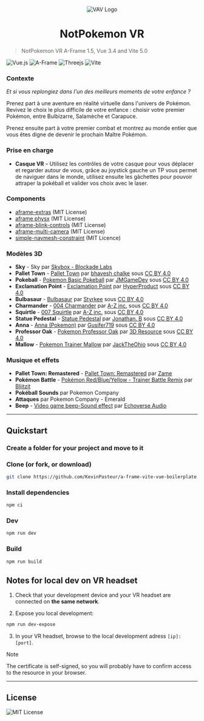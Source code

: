 <p align="center">
    <img src="./logo.svg" alt="VAV Logo" align="center"/>
</p>
<h1 align="center">NotPokemon VR</h1>

> NotPokemon VR A-Frame 1.5, Vue 3.4 and Vite 5.0

![Vue.js](https://img.shields.io/badge/vuejs-%2335495e.svg?style=for-the-badge&logo=vuedotjs&logoColor=%234FC08D)
![A-Frame](https://img.shields.io/badge/A%E2%80%93Frame-1.5-brightgreen?style=for-the-badge&labelColor=%23ef2d5e&color=%23ef2d5e)
![Threejs](https://img.shields.io/badge/threejs-black?style=for-the-badge&logo=three.js&logoColor=white)
![Vite](https://img.shields.io/badge/vite-%23646CFF.svg?style=for-the-badge&logo=vite&logoColor=white)

### Contexte 

_Et si vous replongiez dans l'un des meilleurs moments de votre enfance ?_

Prenez part à une aventure en réalité virtuelle dans l'univers de Pokémon. Revivez le choix le plus difficile de votre enfance : choisir votre premier Pokémon, entre Bulbizarre, Salamèche et Carapuce.

Prenez ensuite part à votre premier combat et montrez au monde entier que vous êtes digne de devenir le prochain Maître Pokémon.

### Prise en charge

- **Casque VR** – Utilisez les contrôles de votre casque pour vous déplacer et regarder autour de vous, grâce au joystick gauche un TP vous permet de naviguer dans le monde, utilisez ensuite les gâchettes pour pouvoir attraper la pokéball et valider vos choix avec le laser.

### Components

- [aframe-extras](https://github.com/c-frame/aframe-extras) (MIT License)
- [aframe physx](https://github.com/c-frame/physx) (MIT License)
- [aframe-blink-controls](https://github.com/jure/aframe-blink-controls) (MIT License)
- [aframe-multi-camera](https://github.com/diarmidmackenzie/aframe-multi-camera/) (MIT License)
- [simple-navmesh-constraint](https://github.com/AdaRoseCannon/aframe-xr-boilerplate) (MIT Licence)

### Modèles 3D

- **Sky** - Sky par [Skybox - Blockade Labs](https://skybox.blockadelabs.com/)
- **Pallet Town** - [Pallet Town](https://sketchfab.com/3d-models/pallet-town-70929a9e275f4ff8a323e23441dcef1e) par [bhavesh chalke](https://sketchfab.com/bhaveshchalke4513v2) sous [CC BY 4.0](https://creativecommons.org/licenses/by/4.0/)
- **Pokeball** - [Pokemon Basic Pokeball](https://sketchfab.com/3d-models/pokemon-basic-pokeball-9b29539199c14ddea4de7776c4d758df) par [JMGameDev](https://sketchfab.com/JMGameDev) sous [CC BY 4.0](https://creativecommons.org/licenses/by/4.0/)
- **Exclamation Point** - [Exclamation Point](https://sketchfab.com/3d-models/exclamation-point-8161d30cfabe446dae1fabfb920b0f58) par [HyperProduct](https://sketchfab.com/hyperproduct) sous [CC BY 4.0](https://creativecommons.org/licenses/by/4.0/)
- **Bulbasaur** - [Bulbasaur](https://sketchfab.com/3d-models/bulbasaur-b48cced464774f7d9e8e35e0c0129849) par [Styrkee](https://sketchfab.com/Styrkee) sous [CC BY 4.0](https://creativecommons.org/licenses/by/4.0/)
- **Charmander** - [004 Charmander](https://sketchfab.com/3d-models/004-charmander-e984bc9e75244d8a9cc1319753c1f991) par [A-Z inc.](https://sketchfab.com/AnimeLover200) sous [CC BY 4.0](https://creativecommons.org/licenses/by/4.0/)
- **Squirtle** - [007 Squirtle](https://sketchfab.com/3d-models/007-squirtle-102ca3237aac44a6b5b15d6e3fbdc1df) par [A-Z inc.](https://sketchfab.com/AnimeLover200) sous [CC BY 4.0](https://creativecommons.org/licenses/by/4.0/)
- **Statue Pedestal** - [Statue Pedestal](https://sketchfab.com/3d-models/statue-pedestal-e83ca5c7916e416c975e88fa858591ba) par [Jonathan. B](https://sketchfab.com/Spookee) sous [CC BY 4.0](https://creativecommons.org/licenses/by/4.0/)
- **Anna** - [Anna (Pokemon)](https://sketchfab.com/3d-models/anna-pokemon-0558e9fce7934b8b94c94552aaa44b4e) par [Gusifer719](https://sketchfab.com/Gusifer71) sous [CC BY 4.0](https://creativecommons.org/licenses/by/4.0/)
- **Professor Oak** - [Pokemon Professor Oak](https://sketchfab.com/3d-models/pokemon-professor-oak-212d5d395ad14367aacac0be70922acb) par [3D Resource](https://sketchfab.com/lopuh22721) sous [CC BY 4.0](https://creativecommons.org/licenses/by/4.0/)
- **Mallow** - [Pokemon Trainer Mallow](https://sketchfab.com/3d-models/pokemon-trainer-mallow-9ea55cec769e468db24bde0811b37938) par [JackTheOhio](https://sketchfab.com/ijackprovostjr) sous [CC BY 4.0](https://creativecommons.org/licenses/by/4.0/)

### Musique et effets
- **Pallet Town: Remastered** - [Pallet Town: Remastered](https://youtu.be/2BQsxO-wUa4?si=cA1qfmOuaOEBxs9-) par [Zame](https://www.youtube.com/channel/UCKKKbeAhjKYJfOy5Opg8lcQ)
- **Pokémon Battle** - [Pokémon Red/Blue/Yellow - Trainer Battle Remix](https://youtu.be/qNvhxlgWMK0?si=_GIlOHymA69qGxPy) par [Bliitzit](https://www.youtube.com/@Bliitzit)
- **Pokéball Sounds** par Pokemon Company
- **Attaques** par Pokemon Company - Emerald
- **Beep** - [Video game beep-Sound effect](https://www.youtube.com/watch?v=6KA7oa33pgk) par [Echoverse Audio](https://www.youtube.com/@therelaxer3040)
---

## Quickstart

### Create a folder for your project and move to it

### Clone (or fork, or download)

```sh
git clone https://github.com/KevinPasteur/a-frame-vite-vue-boilerplate.git .
```

### Install dependencies

```sh
npm ci
```

### Dev

```sh
npm run dev
```

### Build

```sh
npm run build
```

## Notes for local dev on VR headset

1. Check that your development device and your VR headset are connected on **the same network**.

2. Expose you local development:

```sh
npm run dev-expose
```

3. In your VR headset, browse to the local development adress `[ip]:[port]`.

> [!NOTE]
> The certificate is self-signed, so you will probably have to confirm access to the resource in your browser.

---

## License

![MIT License](https://img.shields.io/badge/License-MIT-brightgreen?style=for-the-badge&color=%23262626)
